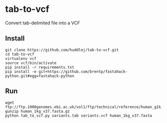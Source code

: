 tab-to-vcf
==========

Convert tab-delimited file into a VCF

Install
-------

    git clone https://github.com/huddlej/tab-to-vcf.git
    cd tab-to-vcf
    virtualenv vcf
    source vcf/bin/activate
    pip install -r requirements.txt
    pip install -e git+https://github.com/brentp/fastahack-python.git#egg=fastahack-python

Run
---

    wget ftp://ftp.1000genomes.ebi.ac.uk/vol1/ftp/technical/reference/human_g1k_v37.fasta*
    gunzip human_1kg_v37.fasta.gz
    python tab_to_vcf.py variants.tab variants.vcf human_1kg_v37.fasta
